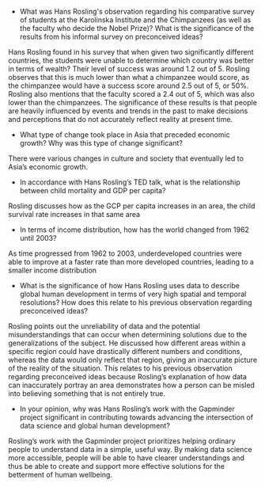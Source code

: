 - What was Hans Rosling's observation regarding his comparative survey of students at the Karolinska Institute and the Chimpanzees (as well as the faculty who decide the Nobel Prize)? What is the significance of the results from his informal survey on preconceived ideas?

Hans Rosling found in his survey that when given two significantly different countries, the students were unable to determine which country was better in terms of wealth? Their level of success was around 1.2 out of 5. Rosling observes that this is much lower than what a chimpanzee would score, as the chimpanzee would have a success score around 2.5 out of 5, or 50%. Rosling also mentions that the faculty scored a 2.4 out of 5, which was also lower than the chimpanzees. The significance of these results is that people are heavily influenced by events and trends in the past to make decisions and perceptions that do not accurately reflect reality at present time.

- What type of change took place in Asia that preceded economic growth? Why was this type of change significant?

There were various changes in culture and society that eventually led to Asia’s economic growth.

- In accordance with Hans Rosling’s TED talk, what is the relationship between child mortality and GDP per capita?

Rosling discusses how as the GCP per capita increases in an area, the child survival rate increases in that same area

- In terms of income distribution, how has the world changed from 1962 until 2003?

As time progressed from 1962 to 2003, underdeveloped countries were able to improve at a faster rate than more developed countries, leading to a smaller income distribution

- What is the significance of how Hans Rosling uses data to describe global human development in terms of very high spatial and temporal resolutions? How does this relate to his previous observation regarding preconceived ideas?

Rosling points out the unreliability of data and the potential misunderstandings that can occur when determining solutions due to the generalizations of the subject. He discussed how different areas within a specific region could have drastically different numbers and conditions, whereas the data would only reflect that region, giving an inaccurate picture of the reality of the situation. This relates to his previous observation regarding preconceived ideas because Rosling’s explanation of how data can inaccurately portray an area demonstrates how a person can be misled into believing something that is not entirely true.

- In your opinion, why was Hans Rosling’s work with the Gapminder project significant in contributing towards advancing the intersection of data science and global human development?

Rosling’s work with the Gapminder project prioritizes helping ordinary people to understand data in a simple, useful way. By making data science more accessible, people will be able to have clearer understandings and thus be able to create and support more effective solutions for the betterment of human wellbeing.
